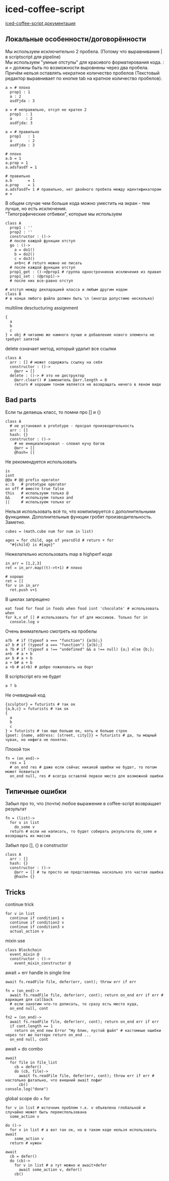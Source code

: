 # iced-coffee-script
[iced-coffee-script документация](http://maxtaco.github.io/coffee-script/)  
## Локальные особенности/договорённости
Мы используем исключительно 2 пробела. (Потому что выравнивание | в scriptscript для pipeline)  
Мы используем "умные отступы" для красивого форматирования кода. : и = должны быть по возможности выровнены через два пробела. Причём нельзя оставлять некратное количество пробелов (Текстовый редактор выравнивает по кнопке tab на кратное количество пробелов).

    a = # плохо
      prop1 : 1
      a : 2
      asdfjda : 3
      
    a = # неправильно, отсуп не кратен 2
      prop1  : 1
      a      : 2
      asdfjda: 3
      
    a = # правильно
      prop1   : 1
      a       : 2
      asdfjda : 3
    
    # плохо
    a.b = 1
    a.prop = 1
    a.adsfasdf = 1
    
    # правильно
    a.b       = 1
    a.prop    = 1
    a.adsfasdf= 1 # правильно, нет двойного пробела между идентификатором и =

В общем случае чем больше кода можно уместить на экран - тем лучше, но есть исключения.  
"Типографические отбивки", которые мы используем

    class A
      prop1 : ''
      prop2 : ''
      constructor : ()->
      # после каждой функции отступ
      go : ()->
        a = do1()
        b = do2()
        c = do3()
        a+b+c # return можно не писать
      # после каждой функции отступ
      prop1_get : ()->@prop1 # группа однострочников исключения из правил
      prop1_set : (@prop1)->
      # после них все-равно отступ
      
    # отступ между декларацией класса и любым другим кодом
    class B
    # в конце любого файла должен быть \n (иногда допустимо несколько)

multiline desctucturing assignment

    {
      a
      b
      c
    } = obj # читаемо же намного лучше и добавление нового элемента не требует запятой

delete означает метод, который удалит все ссылки

    class A
      arr : [] # может содержать ссылку на себя
      constructor : ()->
        @arr = []
      delete : ()-> # это не деструктор
        @arr.clear() # заменитель @arr.length = 0
        return # хорошим тоном является не возвращать ничего в явном виде

## Bad parts
Если ты делаешь класс, то помни про [] и {}

    class A
      # не установил в prototype - просрал производительность
      arr : []
      hash: {}
      constructor : ()->
        # не инициализировал - словил кучу багов
        @arr = []
        @hash= []

Не рекомендуется использовать

    is
    isnt
    @@a # @@ prefix operator
    a::b   # prototype operator
    on off # вместо true false
    this   # используем только @
    &&     # используем только and
    ||     # используем только or

Нельзя использовать всё то, что компилируется с дополнительными функциями. Дополнительные функции гробят производительность. Заметно. 

    cubes = (math.cube num for num in list)
    
    ages = for child, age of yearsOld # return + for 
      "#{child} is #{age}"

Нежелательно использовать map в highperf коде

    in_arr = [1,2,3]
    ret = in_arr.map((t)->t+1) # плохо
    
    # хорошо
    ret = []
    for v in in_arr
      ret.push v+1

В циклах запрещено

    eat food for food in foods when food isnt 'chocolate' # использовать when
    for k,v of [] # использовать for of для массивов. Только for in
      console.log v

Очень внимательно смотреть на пробелы

    a?b  # if (typeof a === "function") {a(b);}
    a? b # if (typeof a === "function") {a(b);}
    a ?b # if (typeof a !== "undefined" && a !== null) {a;} else {b;};
    a+b  # a + b
    a+ b # a + b
    a + b# a + b
    a +b # a(+b) # добро пожаловать на борт

В scriptscript его не будет

    a ? b

Не очевидный код

    {sculptor} = futurists # так ок
    {a,b,c} = futurists # так ок
    {
      a
      b
      c
    } = futurists # так еще больше ок, хоть и больше строк
    {poet: {name, address: [street, city]}} = futurists # да, ты мощный чувак, но нифига не понятно.

Плохой тон

    fn = (on_end)->
      res = 1
      # on_end res # даже если сейчас никакой ошибки не будет, то потом может появиться
      on_end null, res # всегда оставляй первое место для возможной ошибки

## Типичные ошибки
Забыл про то, что (почти) любое выражение в coffee-script возвращает результат

    fn = (list)->
      for v in list
        do_some v
      return # если не написать, то будет собирать результаты do_some и возвращать их массив

Забыл про [], {} в constructor

    class A
      arr : []
      hash: {}
      constructor : ()->
        @arr = [] # ты просто не представляешь насколько это частая ошибка
        @hash= {}

## Tricks
continue trick

    for v in list
      continue if condition1 v
      continue if condition2 v
      continue if condition3 v
      actual_action v

mixin use

    class Blockchain
      event_mixin @
      constructor : ()->
        event_mixin_constructor @

await + err handle in single line

    await fs.readFile file, defer(err, cont); throw err if err
    
    fn = (on_end)->
      await fs.readFile file, defer(err, cont); return on_end err if err # вариация для callback
      # если захотим что-то дописать, то сразу есть место куда, 
      on_end null, cont
    
    fn2 = (on_end)->
      await fs.readFile file, defer(err, cont); return on_end err if err
      if cont.length == 1
        return on_end new Error "Ну блин, пустой файл" # кастомные ошибки через тот же паттерн return on_end ...
      on_end null, cont

await + do combo

    await
      for file in file_list
        cb = defer()
        do (cb, file)->
          await fs.readFile file, defer(err, cont); throw err if err # настолько фатально, что внешний await пофиг
          cb()
    console.log("done")

global scope do + for

    for v in list # источник проблем т.к. v объявлена глобальной и случайно может быть переиспользована
      some_action v
    
    do ()->
      for v in list # а вот так ок, но в таком коде нельзя использовать await
        some_action v
      return # нужен
    
    await
      cb = defer()
      do (cb)->
        for v in list # а тут можно и await+defer
          await some_action v, defer()
        cb()
